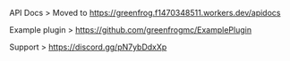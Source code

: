 API Docs > Moved to https://greenfrog.f1470348511.workers.dev/apidocs

Example plugin > https://github.com/greenfrogmc/ExamplePlugin

Support > https://discord.gg/pN7ybDdxXp